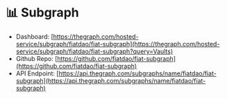 # 📊 Subgraph

* Dashboard: [https://thegraph.com/hosted-service/subgraph/fiatdao/fiat-subgraph](https://thegraph.com/hosted-service/subgraph/fiatdao/fiat-subgraph?query=Vaults)
* Github Repo: [https://github.com/fiatdao/fiat-subgraph](https://github.com/fiatdao/fiat-subgraph)
* API Endpoint: [https://api.thegraph.com/subgraphs/name/fiatdao/fiat-subgraph](https://api.thegraph.com/subgraphs/name/fiatdao/fiat-subgraph)

[\
](https://api.thegraph.com/subgraphs/name/fiatdao/fiat-subgraph)
